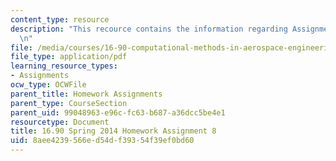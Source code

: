 ```yaml
---
content_type: resource
description: "This recource contains the information regarding Assignment 8.\r\n\r\
  \n"
file: /media/courses/16-90-computational-methods-in-aerospace-engineering-spring-2014/8aee4239566ed54df39354f39ef0bd60_MIT16_90S14_pset8.pdf
file_type: application/pdf
learning_resource_types:
- Assignments
ocw_type: OCWFile
parent_title: Homework Assignments
parent_type: CourseSection
parent_uid: 99048963-e96c-fc63-b687-a36dcc5be4e1
resourcetype: Document
title: 16.90 Spring 2014 Homework Assignment 8
uid: 8aee4239-566e-d54d-f393-54f39ef0bd60
---
```

